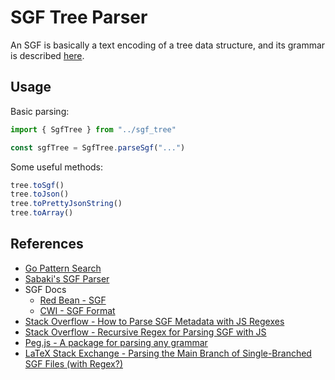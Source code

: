 # SGF Tree Parser

An SGF is basically a text encoding of a tree data structure, and its grammar is described [here](https://homepages.cwi.nl/~aeb/go/misc/sgf.html).

## Usage

Basic parsing:

```ts
import { SgfTree } from "../sgf_tree"

const sgfTree = SgfTree.parseSgf("...")
```

Some useful methods:

```ts
tree.toSgf()
tree.toJson()
tree.toPrettyJsonString()
tree.toArray()
```

## References

- [Go Pattern Search](https://github.com/psygo/go_pattern_search?tab=readme-ov-file)
- [Sabaki's SGF Parser](https://github.com/SabakiHQ/sgf)
- SGF Docs
  - [Red Bean - SGF](https://www.red-bean.com/sgf/)
  - [CWI - SGF Format](https://homepages.cwi.nl/~aeb/go/misc/sgf.html)
- [Stack Overflow - How to Parse SGF Metadata with JS Regexes](https://stackoverflow.com/q/77717462/4756173)
- [Stack Overflow - Recursive Regex for Parsing SGF with JS](https://stackoverflow.com/q/77718740/4756173)
- [Peg.js - A package for parsing any grammar](https://pegjs.org/)
- [LaTeX Stack Exchange - Parsing the Main Branch of Single-Branched SGF Files (with Regex?)](https://tex.stackexchange.com/a/709698/64441)
